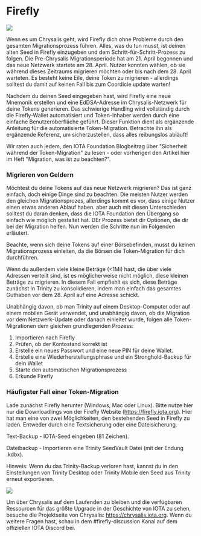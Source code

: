 <!--
---article_info
title: Was ist Chrysalis?
author: [author_1]
reviews: [reviewer_1, reviewer_2]
---
-->

# Firefly

![](https://iota-einsteiger-guide.de/media/images/firefly-token-migration_blog-1-.jpg)

Wenn es um Chrysalis geht, wird Firefly dich ohne Probleme durch den gesamten Migrationsprozess führen. Alles, was du tun musst, ist deinen alten Seed in Firefly einzugeben und dem Schritt-für-Schritt-Prozess zu folgen. Die Pre-Chrysalis Migrationsperiode hat am 21. April begonnen und das neue Netzwerk startete am 28. April. Nutzer konnten wählen, ob sie während dieses Zeitraums migrieren möchten oder bis nach dem 28. April warteten. Es besteht keine Eile, deine Token zu migrieren - allerdings solltest du damit auf keinen Fall bis zum Coordicie update warten!

Nachdem du deinen Seed eingegeben hast, wird Firefly eine neue Mnemonik erstellen und eine EdDSA-Adresse im Chrysalis-Netzwerk für deine Tokens generieren. Das schwierige Handling wird vollständig durch die Firefly-Wallet automatisiert und Token-Inhaber werden durch eine einfache Benutzeroberfläche geführt. Dieser Funktion dient als ergänzende Anleitung für die automatisierte Token-Migration. Betrachte ihn als ergänzende Referenz, um sicherzustellen, dass alles reibungslos abläuft!

Wir raten auch jedem, den IOTA Foundation Blogbeitrag über "Sicherheit während der Token-Migration" zu lesen - oder vorherigen den Artikel hier im Heft "Migration, was ist zu beachten?".


### Migrieren von Geldern
Möchtest du deine Tokens auf das neue Netzwerk migrieren? Das ist ganz einfach, doch einige Dinge sind zu beachten.
Die meisten Nutzer werden den gleichen Migrationsprozes, allerdings kommt es vor, dass einige Nutzer einen etwas anderen Ablauf haben. aber auch mit diesen Unterschieden solltest du daran denken, dass die IOTA Foundation den Übergang so einfach wie möglich gestaltet hat. DEr Prozess bietet dir Optionen, die dir bei der Migration helfen. Nun werden die Schritte nun im Folgenden erläutert.

Beachte, wenn sich deine Tokens auf einer Börsebefinden, musst du keinen Migrationsprozess einleiten, da die Börsen die Token-Migration für dich durchführen.

Wenn du außerdem viele kleine Beträge (<1Mi) hast, die über viele Adressen verteilt sind, ist es möglicherweise nicht möglich, diese kleinen Beträge zu migrieren. In diesem Fall empfiehlt es sich, diese Beträge zunächst in Trinity zu konsolidieren, indem man einfach das gesamtes Guthaben vor dem 28. April auf eine Adresse schickt.

Unabhängig davon, ob man Trinity auf einem Desktop-Computer oder auf einem mobilen Gerät verwendet, und unabhängig davon, ob die Migration vor dem Netzwerk-Update oder danach einleitet wurde, folgen alle Token-Migrationen dem gleichen grundlegenden Prozess:

1. Importieren nach Firefly
2. Prüfen, ob der Kontostand korrekt ist
3. Erstelle ein neues Passwort und eine neue PIN für deine Wallet.
4. Erstelle eine Wiederherstellungsphrase und ein Stronghold-Backup für dein Wallet
5. Starte den automatischen Migrationsprozess
6. Erkunde Firefly 

### Häufigster Fall einer Token-Migration

Lade zunächst Firefly herunter (Windows, Mac oder Linux). Bitte nutze hier nur die Downloadlings von der Firefly Website (https://firefly.iota.org). Hier hat man  eine von zwei Möglichkeiten, den bestehenden Seed in Firefly zu laden. Entweder durch eine Textsicherung oder eine Dateisicherung.

Text-Backup - IOTA-Seed eingeben (81 Zeichen).

Dateibackup - Importieren eine Trinity SeedVault Datei (mit der Endung .kdbx).

Hinweis: Wenn du das Trinity-Backup verloren hast, kannst du in den Einstellungen von Trinity Desktop oder Trinity Mobile den Seed aus Trinity erneut exportieren.

![](https://iota-einsteiger-guide.de/media/images/1pasted-image-0.png)

Um über Chrysalis auf dem Laufenden zu bleiben und die verfügbaren Ressourcen für das größte Upgrade in der Geschichte von IOTA zu sehen, besuche die Projektseite von Chrysalis: https://chrysalis.iota.org. Wenn du weitere Fragen hast, schau in dem #firefly-discussion Kanal auf dem offiziellen IOTA Discord bei.

